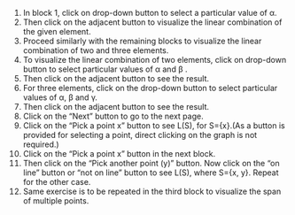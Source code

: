 1. In block 1, click on drop-down button to select a particular value of α. 
2. Then click on the adjacent button to visualize the linear combination of the given element.
3. Proceed similarly with the remaining blocks to visualize the linear combination of two and three elements.
4. To visualize the linear combination of two elements, click on drop-down button to select particular values of α and β .
5. Then click on the adjacent button to see the result.
6. For three elements, click on the drop-down button to select particular values of α, β and  γ.
7. Then click on the adjacent button to see the result.
8. Click on the “Next” button to go to the next page.
9. Click on the “Pick a point x” button to see L(S), for S={x}.(As a button is provided for selecting a point, direct clicking on the graph is not required.)
10. Click on the “Pick a point x” button in the next block.
11. Then click on the “Pick another point (y)” button. Now click on the “on line” button or “not on line” button to see L(S), where S={x, y}. Repeat for the other case.
12. Same exercise is to be repeated in the third block to visualize the span of multiple points.
